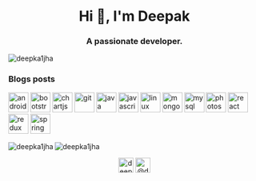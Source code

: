 <h1 align="center">Hi 👋, I'm Deepak</h1>
<h3 align="center">A passionate developer.</h3>

<p align="left"> <img src="https://komarev.com/ghpvc/?username=deepka1jha" alt="deepka1jha" /> </p>

### Blogs posts
<!-- BLOG-POST-LIST:START -->
<!-- BLOG-POST-LIST:END -->

<p align="left"><img src="https://devicons.github.io/devicon/devicon.git/icons/android/android-original-wordmark.svg" alt="android" width="40" height="40"/> <img src="https://devicons.github.io/devicon/devicon.git/icons/bootstrap/bootstrap-plain.svg" alt="bootstrap" width="40" height="40"/> <img src="https://www.chartjs.org/media/logo-title.svg" alt="chartjs" width="40" height="40"/> <img src="https://www.vectorlogo.zone/logos/git-scm/git-scm-icon.svg" alt="git" width="40" height="40"/> <img src="https://devicons.github.io/devicon/devicon.git/icons/java/java-original-wordmark.svg" alt="java" width="40" height="40"/> <img src="https://devicons.github.io/devicon/devicon.git/icons/javascript/javascript-original.svg" alt="javascript" width="40" height="40"/> <img src="https://devicons.github.io/devicon/devicon.git/icons/linux/linux-original.svg" alt="linux" width="40" height="40"/> <img src="https://devicons.github.io/devicon/devicon.git/icons/mongodb/mongodb-original-wordmark.svg" alt="mongodb" width="40" height="40"/> <img src="https://devicons.github.io/devicon/devicon.git/icons/mysql/mysql-original-wordmark.svg" alt="mysql" width="40" height="40"/> <img src="https://devicons.github.io/devicon/devicon.git/icons/photoshop/photoshop-plain.svg" alt="photoshop" width="40" height="40"/> <img src="https://devicons.github.io/devicon/devicon.git/icons/react/react-original-wordmark.svg" alt="react" width="40" height="40"/> <img src="https://devicons.github.io/devicon/devicon.git/icons/redux/redux-original.svg" alt="redux" width="40" height="40"/> <img src="https://www.vectorlogo.zone/logos/springio/springio-icon.svg" alt="spring" width="40" height="40"/></p><img align="left" src="https://github-readme-stats.vercel.app/api/top-langs/?username=deepka1jha&layout=compact&hide=html" alt="deepka1jha" />

<img align="center" src="https://github-readme-stats.vercel.app/api?username=deepka1jha&show_icons=true" alt="deepka1jha" />

<p align="center">
<a href="https://linkedin.com/in/deepak1jha" target="blank"><img align="center" src="https://cdn.jsdelivr.net/npm/simple-icons@3.0.1/icons/linkedin.svg" alt="deepak1jha" height="30" width="30" /></a>
<a href="https://medium.com/@deepak7jha" target="blank"><img align="center" src="https://cdn.jsdelivr.net/npm/simple-icons@3.0.1/icons/medium.svg" alt="@deepak7jha" height="30" width="30" /></a>
</p>
